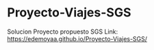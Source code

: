 # Proyecto-Viajes-SGS
Solucion Proyecto propuesto SGS
Link: https://edemoyaa.github.io/Proyecto-Viajes-SGS/
